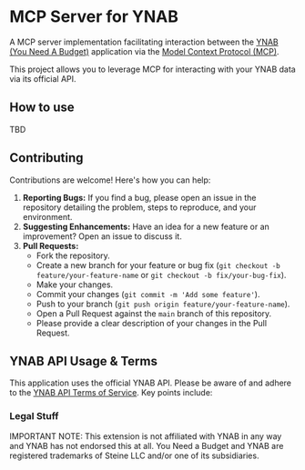 # MCP Server for YNAB

A MCP server implementation facilitating interaction between the [YNAB (You Need A Budget)](https://www.ynab.com/) application via the [Model Context Protocol (MCP)](https://modelcontextprotocol.io/).

This project allows you to leverage MCP for interacting with your YNAB data via its official API.

## How to use
TBD

## Contributing

Contributions are welcome! Here's how you can help:

1.  **Reporting Bugs:** If you find a bug, please open an issue in the repository detailing the problem, steps to reproduce, and your environment.
2.  **Suggesting Enhancements:** Have an idea for a new feature or an improvement? Open an issue to discuss it.
3.  **Pull Requests:**
    * Fork the repository.
    * Create a new branch for your feature or bug fix (`git checkout -b feature/your-feature-name` or `git checkout -b fix/your-bug-fix`).
    * Make your changes.
    * Commit your changes (`git commit -m 'Add some feature'`).
    * Push to your branch (`git push origin feature/your-feature-name`).
    * Open a Pull Request against the `main` branch of this repository.
    * Please provide a clear description of your changes in the Pull Request.


## YNAB API Usage & Terms

This application uses the official YNAB API. Please be aware of and adhere to the [YNAB API Terms of Service](https://api.ynab.com/#terms). Key points include:

### Legal Stuff
IMPORTANT NOTE: This extension is not affiliated with YNAB in any way and YNAB has not endorsed this at all. You Need a Budget and YNAB are registered trademarks of Steine LLC and/or one of its subsidiaries.

